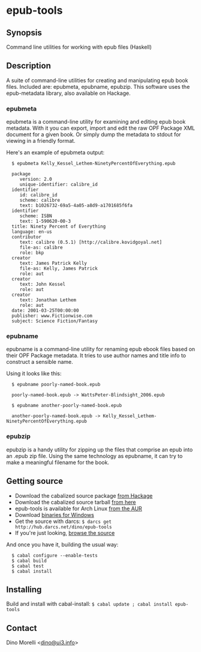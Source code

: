 # epub-tools


## Synopsis

Command line utilities for working with epub files (Haskell)


## Description

A suite of command-line utilities for creating and manipulating epub book files. Included are: epubmeta, epubname, epubzip. This software uses the epub-metadata library, also available on Hackage.

### epubmeta

epubmeta is a command-line utility for examining and editing epub book metadata. With it you can export, import and edit the raw OPF Package XML document for a given book. Or simply dump the metadata to stdout for viewing in a friendly format.

Here's an example of epubmeta output:

      $ epubmeta Kelly_Kessel_Lethem-NinetyPercentOfEverything.epub

      package
         version: 2.0
         unique-identifier: calibre_id
      identifier
         id: calibre_id
         scheme: calibre
         text: b1026732-69a5-4a05-a8d9-a1701685f6fa
      identifier
         scheme: ISBN
         text: 1-590620-00-3
      title: Ninety Percent of Everything
      language: en-us
      contributor
         text: calibre (0.5.1) [http://calibre.kovidgoyal.net]
         file-as: calibre
         role: bkp
      creator
         text: James Patrick Kelly
         file-as: Kelly, James Patrick
         role: aut
      creator
         text: John Kessel
         role: aut
      creator
         text: Jonathan Lethem
         role: aut
      date: 2001-03-25T00:00:00
      publisher: www.Fictionwise.com
      subject: Science Fiction/Fantasy

### epubname

epubname is a command-line utility for renaming epub ebook files based on their OPF Package metadata. It tries to use author names and title info to construct a sensible name.

Using it looks like this:

      $ epubname poorly-named-book.epub

      poorly-named-book.epub -> WattsPeter-Blindsight_2006.epub

      $ epubname another-poorly-named-book.epub

      another-poorly-named-book.epub -> Kelly_Kessel_Lethem-NinetyPercentOfEverything.epub

### epubzip

epubzip is a handy utility for zipping up the files that comprise an epub into an .epub zip file. Using the same technology as epubname, it can try to make a meaningful filename for the book.


## Getting source

- Download the cabalized source package [from Hackage](http://hackage.haskell.org/package/epub-tools)
- Download the cabalized source tarball [from here](http://ui3.info/d/proj/epub-tools/epub-tools-2.5.tar.gz)
- epub-tools is available for Arch Linux [from the AUR](http://aur.archlinux.org/packages/epub-tools/)
- Download [binaries for Windows](http://ui3.info/d/proj/epub-tools/epub-tools-2.5-win.zip)
- Get the source with darcs: `$ darcs get http://hub.darcs.net/dino/epub-tools`
- If you're just looking, [browse the source](http://hub.darcs.net/dino/epub-tools)

And once you have it, building the usual way:

      $ cabal configure --enable-tests
      $ cabal build
      $ cabal test
      $ cabal install


## Installing

Build and install with cabal-install:
  `$ cabal update ; cabal install epub-tools`


## Contact

Dino Morelli <[dino@ui3.info](mailto:dino@ui3.info)>
